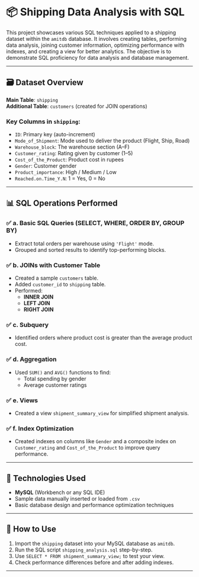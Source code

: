# 📦 Shipping Data Analysis with SQL

This project showcases various SQL techniques applied to a shipping dataset within the `amitdb` database. 
It involves creating tables, performing data analysis, joining customer information, optimizing performance with indexes, and creating a view for better analytics. 
The objective is to demonstrate SQL proficiency for data analysis and database management.

---

## 🗃️ Dataset Overview

**Main Table**: `shipping`  
**Additional Table**: `customers` (created for JOIN operations)  

### Key Columns in `shipping`:
- `ID`: Primary key (auto-increment)
- `Mode_of_Shipment`: Mode used to deliver the product (Flight, Ship, Road)
- `Warehouse_block`: The warehouse section (A–F)
- `Customer_rating`: Rating given by customer (1–5)
- `Cost_of_the_Product`: Product cost in rupees
- `Gender`: Customer gender
- `Product_importance`: High / Medium / Low
- `Reached.on.Time_Y.N`: 1 = Yes, 0 = No

---

## 📊 SQL Operations Performed

### ✅ a. Basic SQL Queries (SELECT, WHERE, ORDER BY, GROUP BY)
- Extract total orders per warehouse using `'Flight'` mode.
- Grouped and sorted results to identify top-performing blocks.

### ✅ b. JOINs with Customer Table
- Created a sample `customers` table.
- Added `customer_id` to `shipping` table.
- Performed:
  - **INNER JOIN**
  - **LEFT JOIN**
  - **RIGHT JOIN**

### ✅ c. Subquery
- Identified orders where product cost is greater than the average product cost.

### ✅ d. Aggregation
- Used `SUM()` and `AVG()` functions to find:
  - Total spending by gender
  - Average customer ratings

### ✅ e. Views
- Created a view `shipment_summary_view` for simplified shipment analysis.

### ✅ f. Index Optimization
- Created indexes on columns like `Gender` and a composite index on `Customer_rating` and `Cost_of_the_Product` to improve query performance.

---

## 🔧 Technologies Used

- **MySQL** (Workbench or any SQL IDE)
- Sample data manually inserted or loaded from `.csv`
- Basic database design and performance optimization techniques

---

## 📌 How to Use

1. Import the `shipping` dataset into your MySQL database as `amitdb`.
2. Run the SQL script `shipping_analysis.sql` step-by-step.
3. Use `SELECT * FROM shipment_summary_view;` to test your view.
4. Check performance differences before and after adding indexes.

---


